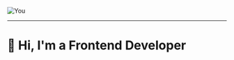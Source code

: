 ![You](https://github.com/user-attachments/assets/9d375f17-e493-4ced-9219-a6edcbfe167d)

---
# 👋 Hi, I'm a Frontend Developer 
